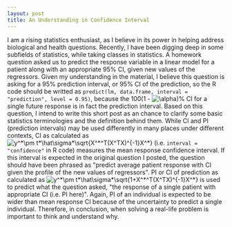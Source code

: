 ```yaml
---
layout: post
title: An Understanding in Confidence Interval
---
```


I am a rising statistics enthusiast, as I believe in its power in helping address biological and health questions. Recently, I have been digging deep in some subfields of statistics, while taking classes in statistics. A homework question asked us to predict the response variable in a linear model for a patient along with an appropriate 95% CI, given new values of the regressors. Given my understanding in the material, I believe this question is asking for a 95% prediction interval, or 95% CI of the prediction, so the R code should be writted as `predict(lm, data.frame, interval = "prediction", level = 0.95)`, because the 100(1 - <img src="https://latex.codecogs.com/gif.latex?\alpha" title="\alpha" />)% CI for a single future response is in fact the prediction interval. Based on this question, I intend to write this short post as an chance to clarify some basic statistics terminologies and the definition behind them. While CI and PI (prediction intervals) may be used differently in many places under different contexts, CI as calculated as <img src="https://latex.codecogs.com/gif.latex?y^*\pm&space;t*\hat\sigma*\sqrt{X^*^T(X^TX)^{-1}X^*}" title="y^*\pm t*\hat\sigma*\sqrt{X^*^T(X^TX)^{-1}X^*}" /> (i.e. `interval = "confidence"` in R code) measures the mean response confidence interval. If this interval is expected in the original question I posted, the question should have been phrased as "predict average patient response with CI given the profile of the new values of regressors". PI or CI of prediction as calculated as <img src="https://latex.codecogs.com/gif.latex?y^*\pm&space;t*\hat\sigma*\sqrt{1&plus;X^*^T(X^TX)^{-1}X^*}" title="y^*\pm t*\hat\sigma*\sqrt{1+X^*^T(X^TX)^{-1}X^*}" /> is used to predict what the question asked, "the response of a single patient with appropriate CI (i.e. PI here)". Again, PI of an individual is expected to be wider than mean response CI because of the uncertainty to predict a single individual. Therefore, in conclusion, when solving a real-life problem is important to think and understand why.
